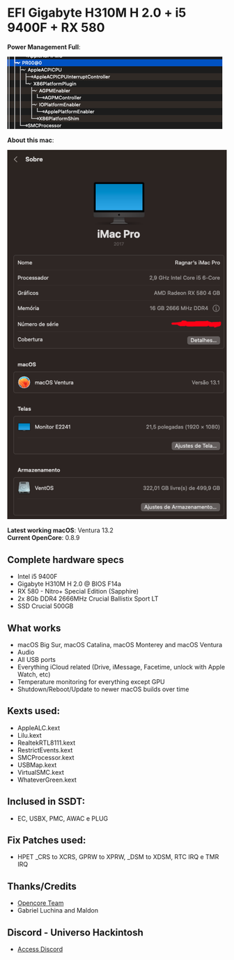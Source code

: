 # EFI Gigabyte H310M H 2.0 + i5 9400F + RX 580

**Power Management Full**:

![Power Management-12 3 1](https://github.com/ragnarok-br/EFI-GIGABYTE-H310M-H2-i5-9400F-RX580/blob/2e8848b46452b827cdbb5fc1eaba1f74f5860e81/Images/PWMan.png)

**About this mac**:

![about-12 3 1](https://github.com/ragnarok-br/EFI-GIGABYTE-H310M-H2-i5-9400F-RX580/blob/2e8848b46452b827cdbb5fc1eaba1f74f5860e81/Images/About.png)

**Latest working macOS**: Ventura 13.2
<br>
**Current OpenCore**: 0.8.9

## Complete hardware specs
- Intel i5 9400F
- Gigabyte H310M H 2.0 @ BIOS F14a
- RX 580 - Nitro+ Special Edition (Sapphire)
- 2x 8Gb DDR4 2666MHz Crucial Ballistix Sport LT
- SSD Crucial 500GB

## What works
- macOS Big Sur, macOS Catalina, macOS Monterey and macOS Ventura
- Audio
- All USB ports
- Everything iCloud related (Drive, iMessage, Facetime, unlock with Apple Watch, etc)
- Temperature monitoring for everything except GPU
- Shutdown/Reboot/Update to newer macOS builds over time

## Kexts used:
- AppleALC.kext
- Lilu.kext
- RealtekRTL8111.kext
- RestrictEvents.kext
- SMCProcessor.kext
- USBMap.kext
- VirtualSMC.kext
- WhateverGreen.kext

## Inclused in SSDT:
- EC, USBX, PMC, AWAC e PLUG

## Fix Patches used:
- HPET _CRS to XCRS, GPRW to XPRW, _DSM to XDSM, RTC IRQ e TMR IRQ

## Thanks/Credits
- [Opencore Team](https://dortania.github.io/getting-started/)
- Gabriel Luchina and Maldon

## Discord - Universo Hackintosh
- [Access Discord](https://discord.universohackintosh.com.br)
